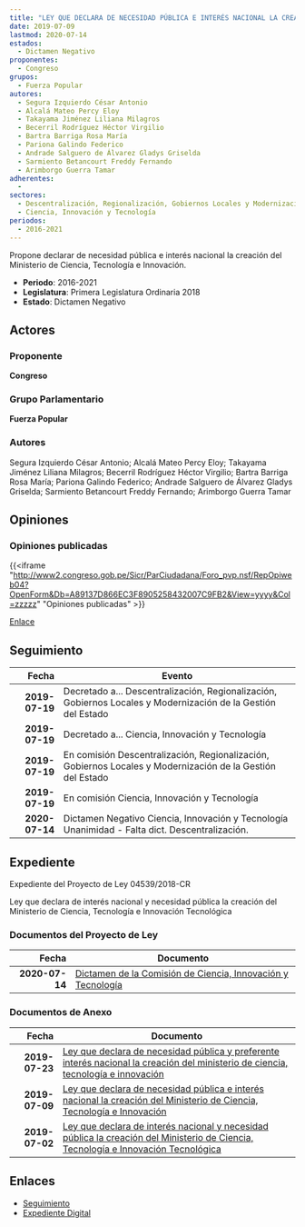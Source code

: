 ```yaml
---
title: "LEY QUE DECLARA DE NECESIDAD PÚBLICA E INTERÉS NACIONAL LA CREACIÓN DEL MINISTERIO DE CIENCIA, TECNOLOGÍA E INNOVACIÓN'"
date: 2019-07-09
lastmod: 2020-07-14
estados: 
  - Dictamen Negativo
proponentes: 
  - Congreso
grupos: 
  - Fuerza Popular
autores: 
  - Segura Izquierdo César Antonio
  - Alcalá Mateo Percy Eloy
  - Takayama Jiménez Liliana Milagros
  - Becerril Rodríguez Héctor Virgilio
  - Bartra Barriga Rosa María
  - Pariona Galindo Federico
  - Andrade Salguero de Álvarez Gladys Griselda
  - Sarmiento Betancourt Freddy Fernando
  - Arimborgo Guerra Tamar
adherentes: 
  - 
sectores: 
  - Descentralización, Regionalización, Gobiernos Locales y Modernización de la Gestión del Estado
  - Ciencia, Innovación y Tecnología
periodos: 
  - 2016-2021
---
```


Propone declarar de necesidad pública e interés nacional la creación del Ministerio de Ciencia, Tecnología e Innovación.

- **Periodo**: 2016-2021
- **Legislatura**: Primera Legislatura Ordinaria 2018
- **Estado**: Dictamen Negativo

## Actores

### Proponente

**Congreso**

### Grupo Parlamentario

**Fuerza Popular**

### Autores

Segura Izquierdo César Antonio; Alcalá Mateo Percy Eloy; Takayama Jiménez Liliana Milagros; Becerril Rodríguez Héctor Virgilio; Bartra Barriga Rosa María; Pariona Galindo Federico; Andrade Salguero de Álvarez Gladys Griselda; Sarmiento Betancourt Freddy Fernando; Arimborgo Guerra Tamar


## Opiniones

### Opiniones publicadas

{{<iframe "http://www2.congreso.gob.pe/Sicr/ParCiudadana/Foro_pvp.nsf/RepOpiweb04?OpenForm&Db=A89137D866EC3F8905258432007C9FB2&View=yyyy&Col=zzzzz" "Opiniones publicadas" >}}

[Enlace](http://www2.congreso.gob.pe/Sicr/ParCiudadana/Foro_pvp.nsf/RepOpiweb04?OpenForm&Db=A89137D866EC3F8905258432007C9FB2&View=yyyy&Col=zzzzz)

## Seguimiento

| Fecha | Evento |
|------:|--------|
| **2019-07-19** | Decretado a... Descentralización, Regionalización, Gobiernos Locales y Modernización de la Gestión del Estado|
| **2019-07-19** | Decretado a... Ciencia, Innovación y Tecnología|
| **2019-07-19** | En comisión Descentralización, Regionalización, Gobiernos Locales y Modernización de la Gestión del Estado|
| **2019-07-19** | En comisión Ciencia, Innovación y Tecnología|
| **2020-07-14** | Dictamen Negativo Ciencia, Innovación y Tecnología Unanimidad - Falta dict. Descentralización.|


## Expediente

Expediente del Proyecto de Ley 04539/2018-CR

Ley que declara de interés nacional y necesidad pública la creación del Ministerio de Ciencia, Tecnología e Innovación Tecnológica


### Documentos del Proyecto de Ley

| Fecha | Documento |
|------:|--------|
| **2020-07-14** | [Dictamen de la Comisión de Ciencia, Innovación y Tecnología](http://www.leyes.congreso.gob.pe/Documentos/2016_2021/Dictamenes/Proyectos_de_Ley/04510DC02MAY20200714.pdf) |

### Documentos de Anexo

| Fecha | Documento |
|------:|--------|
| **2019-07-23** | [Ley que declara de necesidad pública y preferente interés nacional la creación del ministerio de ciencia, tecnología e innovación](http://www.leyes.congreso.gob.pe/Documentos/2016_2021/Proyectos_de_Ley_y_de_Resoluciones_Legislativas/PL0460320190723.pdf) |
| **2019-07-09** | [Ley que declara de necesidad pública e interés nacional la creación del Ministerio de Ciencia, Tecnología e Innovación](http://www.leyes.congreso.gob.pe/Documentos/2016_2021/Proyectos_de_Ley_y_de_Resoluciones_Legislativas/PL0453920190709..pdf) |
| **2019-07-02** | [Ley que declara de interés nacional y necesidad pública la creación del Ministerio de Ciencia, Tecnología e Innovación Tecnológica](http://www.leyes.congreso.gob.pe/Documentos/2016_2021/Proyectos_de_Ley_y_de_Resoluciones_Legislativas/PL0451020190702.pdf) |

## Enlaces 

- [Seguimiento](http://www2.congreso.gob.pe/Sicr/TraDocEstProc/CLProLey2016.nsf/f7fff46988ca05b1052578e100829cc7/81ad65b965e585bd052584320071a807?OpenDocument)
- [Expediente Digital](http://www2.congreso.gob.pe/Sicr/TraDocEstProc/CLProLey2016.nsf/f7fff46988ca05b1052578e100829cc7/81ad65b965e585bd052584320071a807?OpenDocument&Click=05257FB7005EB655.eb71d0cf91d8294e05256cdf006b5706/$Body/0.1C6C)
